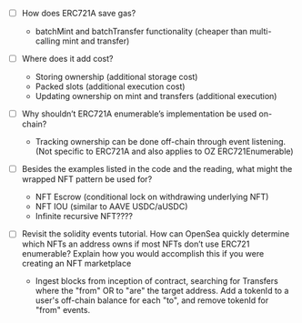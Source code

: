 
- [ ] How does ERC721A save gas?
    - batchMint and batchTransfer functionality (cheaper than multi-calling mint and transfer)

- [ ] Where does it add cost?
    - Storing ownership (additional storage cost) 
    - Packed slots (additional execution cost)
    - Updating ownership on mint and transfers (additional execution)

- [ ] Why shouldn’t ERC721A enumerable’s implementation be used on-chain?
    - Tracking ownership can be done off-chain through event listening. (Not specific to ERC721A and also applies to OZ ERC721Enumerable)



- [ ] Besides the examples listed in the code and the reading, what might the wrapped NFT pattern be used for?
    - NFT Escrow (conditional lock on withdrawing underlying NFT)
    - NFT IOU (similar to AAVE USDC/aUSDC)
    - Infinite recursive NFT????


- [ ] Revisit the solidity events tutorial. How can OpenSea quickly determine which NFTs an address owns if most NFTs don’t use ERC721 enumerable? Explain how you would accomplish this if you were creating an NFT marketplace
    - Ingest blocks from inception of contract, searching for Transfers where the "from" OR to "are" the target address. Add a tokenId to a user's off-chain balance for each "to", and remove tokenId for "from" events.